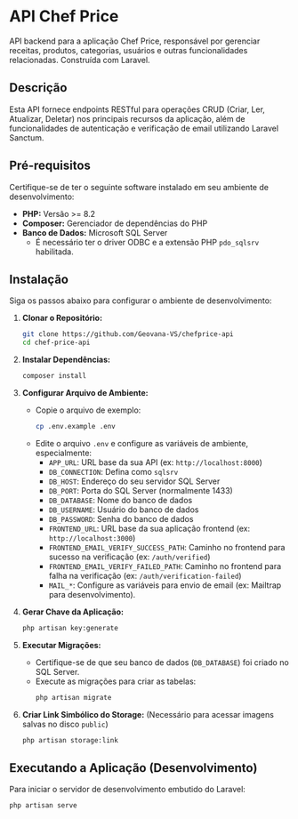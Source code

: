 # API Chef Price

API backend para a aplicação Chef Price, responsável por gerenciar receitas, produtos, categorias, usuários e outras funcionalidades relacionadas. Construída com Laravel.

## Descrição

Esta API fornece endpoints RESTful para operações CRUD (Criar, Ler, Atualizar, Deletar) nos principais recursos da aplicação, além de funcionalidades de autenticação e verificação de email utilizando Laravel Sanctum.

## Pré-requisitos

Certifique-se de ter o seguinte software instalado em seu ambiente de desenvolvimento:

* **PHP:** Versão >= 8.2
* **Composer:** Gerenciador de dependências do PHP
* **Banco de Dados:** Microsoft SQL Server
    * É necessário ter o driver ODBC e a extensão PHP `pdo_sqlsrv` habilitada.

## Instalação

Siga os passos abaixo para configurar o ambiente de desenvolvimento:

1.  **Clonar o Repositório:**
    ```bash
    git clone https://github.com/Geovana-VS/chefprice-api
    cd chef-price-api
    ```

2.  **Instalar Dependências:**
    ```bash
    composer install
    ```

3.  **Configurar Arquivo de Ambiente:**
    * Copie o arquivo de exemplo:
        ```bash
        cp .env.example .env
        ```
    * Edite o arquivo `.env` e configure as variáveis de ambiente, especialmente:
        * `APP_URL`: URL base da sua API (ex: `http://localhost:8000`)
        * `DB_CONNECTION`: Defina como `sqlsrv`
        * `DB_HOST`: Endereço do seu servidor SQL Server
        * `DB_PORT`: Porta do SQL Server (normalmente 1433)
        * `DB_DATABASE`: Nome do banco de dados
        * `DB_USERNAME`: Usuário do banco de dados
        * `DB_PASSWORD`: Senha do banco de dados
        * `FRONTEND_URL`: URL base da sua aplicação frontend (ex: `http://localhost:3000`)
        * `FRONTEND_EMAIL_VERIFY_SUCCESS_PATH`: Caminho no frontend para sucesso na verificação (ex: `/auth/verified`)
        * `FRONTEND_EMAIL_VERIFY_FAILED_PATH`: Caminho no frontend para falha na verificação (ex: `/auth/verification-failed`)
        * `MAIL_*`: Configure as variáveis para envio de email (ex: Mailtrap para desenvolvimento).

4.  **Gerar Chave da Aplicação:**
    ```bash
    php artisan key:generate
    ```

5.  **Executar Migrações:**
    * Certifique-se de que seu banco de dados (`DB_DATABASE`) foi criado no SQL Server.
    * Execute as migrações para criar as tabelas:
        ```bash
        php artisan migrate
        ```

6.  **Criar Link Simbólico do Storage:** (Necessário para acessar imagens salvas no disco `public`)
    ```bash
    php artisan storage:link
    ```

## Executando a Aplicação (Desenvolvimento)

Para iniciar o servidor de desenvolvimento embutido do Laravel:

```bash
php artisan serve